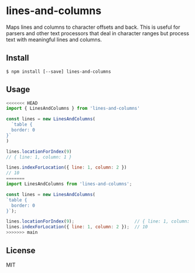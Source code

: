 # lines-and-columns

Maps lines and columns to character offsets and back. This is useful for parsers
and other text processors that deal in character ranges but process text with
meaningful lines and columns.

## Install

```
$ npm install [--save] lines-and-columns
```

## Usage

```js
<<<<<<< HEAD
import { LinesAndColumns } from 'lines-and-columns'

const lines = new LinesAndColumns(
  `table {
  border: 0
}`
)

lines.locationForIndex(9)
// { line: 1, column: 1 }

lines.indexForLocation({ line: 1, column: 2 })
// 10
=======
import LinesAndColumns from 'lines-and-columns';

const lines = new LinesAndColumns(
`table {
  border: 0
}`);

lines.locationForIndex(9);                       // { line: 1, column: 1 }
lines.indexForLocation({ line: 1, column: 2 });  // 10
>>>>>>> main
```

## License

MIT
